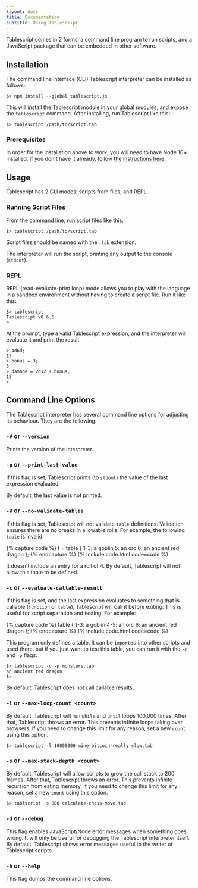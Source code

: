 ```yaml
---
layout: docs
title: Documentation
subtitle: Using Tablescript
---
```


Tablescript comes in 2 forms: a command line program to run scripts, and a JavaScript package that can be embedded in other software.

## Installation

The command line interface (CLI) Tablescript interpreter can be installed as follows:

    $> npm install --global tablescript.js

This will install the Tablescript module in your global modules, and expose the `tablescript` command. After installing, run Tablescript like this:

    $> tablescript /path/to/script.tab

### Prerequisites

In order for the installation above to work, you will need to have Node 10+ installed. If you don't have it already, follow [the instructions here](https://nodejs.org/en/download/package-manager/).

## Usage

Tablescript has 2 CLI modes: scripts from files, and REPL.

### Running Script Files

From the command line, run script files like this:

    $> tablescript /path/to/script.tab

Script files should be named with the `.tab` extension.

The interpreter will run the script, printing any output to the console (`stdout`).

### REPL

REPL (read-evaluate-print loop) mode allows you to play with the language in a sandbox environment without having to create a script file. Run it like this:

    $> tablescript
    Tablescript v0.6.6
    >

At the prompt, type a valid Tablescript expression, and the interpreter will evaluate it and print the result.

    > 4d6d;
    13
    > bonus = 3;
    3
    > damage = 2d12 + bonus;
    15
    >

## Command Line Options

The Tablescript interpreter has several command line options for adjusting its behaviour. They are the following:

### `-V` or `--version`

Prints the version of the interpreter.

### `-p` or `--print-last-value`

If this flag is set, Tablescript prints (to `stdout`) the value of the last expression evaluated.

By default, the last value is not printed.

### `-V` or `--no-validate-tables`

If this flag is set, Tablescript will not validate `table` definitions. Validation ensures there are no breaks in allowable rolls. For example, the following `table` is invalid:

{% capture code %}
t = table {
  1-3: a goblin
  5:   an orc
  6:   an ancient red dragon
};
{% endcapture %}
{% include code.html code=code %}

It doesn't include an entry for a roll of 4. By default, Tablescript will not allow this table to be defined.

### `-c` or `--evaluate-callable-result`

If this flag is set, and the last expression evaluates to something that is callable (`function` or `table`), Tablescript will call it before exiting. This is useful for script separation and testing. For example:

{% capture code %}
table {
  1-3: a goblin
  4-5: an orc
  6:   an ancient red dragon
};
{% endcapture %}
{% include code.html code=code %}

This program only defines a table. It can be `import`ed into other scripts and used there, but if you just want to test this table, you can run it with the `-c` and `-p` flags:

    $> tablescript -c -p monsters.tab
    an ancient red dragon
    $>

By default, Tablescript does not call callable results.

### `-l` or `--max-loop-count <count>`

By default, Tablescript will run `while` and `until` loops 100,000 times. After that, Tablescript throws an error. This prevents infinite loops taking over browsers. If you need to change this limit for any reason, set a new `count` using this option.

    $> tablescript -l 10000000 mine-bitcoin-really-slow.tab

### `-s` or `--max-stack-depth <count>`

By default, Tablescript will allow scripts to grow the call stack to 200 frames. After that, Tablescript throws an error. This prevents infinite recursion from eating memory. If you need to change this limit for any reason, set a new `count` using this option.

    $> tablscript -s 800 calculate-chess-move.tab

### `-d` or `--debug`

This flag enables JavaScript/Node error messages when something goes wrong. It will only be useful for debugging the Tablescript interpreter itself. By default, Tablescript shows error messages useful to the writer of Tablescript scripts.

### `-h` or `--help`

This flag dumps the command line options.
